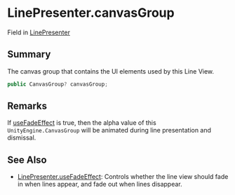 # LinePresenter.canvasGroup

Field in [LinePresenter](/docs/api/csharp/yarn.unity.linepresenter.md)

## Summary


The canvas group that contains the UI elements used by this Line
View.


```csharp
public CanvasGroup? canvasGroup;
```

## Remarks


If  <a href="yarn.unity.linepresenter.usefadeeffect.md">useFadeEffect</a>  is true, then the alpha value of this
<code>UnityEngine.CanvasGroup</code>  will be animated during line presentation
and dismissal.


## See Also

* [LinePresenter.useFadeEffect](/docs/api/csharp/yarn.unity.linepresenter.usefadeeffect.md): Controls whether the line view should fade in when lines appear, and fade out when lines disappear.


